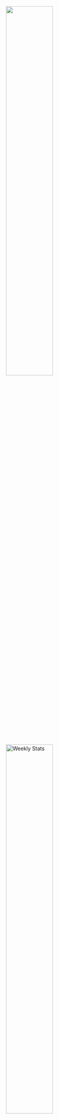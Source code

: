 <a href="https://discord.com/users/249220644741447680">
<img align="right" width="50%" src="https://lanyard-profile-readme.vercel.app/api/249220644741447680?bg=161B22&borderRadius=5px%205px%200%200&idleMessage=currently%20idle&hideDiscrim=true"/>
</a>

<a href="https://wakatime.com/0x69ED75" target="_blank">
  <img width="50%" align="right" alt="Weekly Stats" src=https://github-readme-stats.vercel.app/api/wakatime?username=0x978&hide=XML,AUTO_DETECTED,IDEA_MODULE,ActionScript,GDScript3,&border_radius=0%200%205px%205px&theme=dark&bg_color=161B22&border_color=161B22&icon_color=58a6ff&show_icons=true&disable_animations=true&custom_title=Weekly%20Stats&v=2>
</a>


